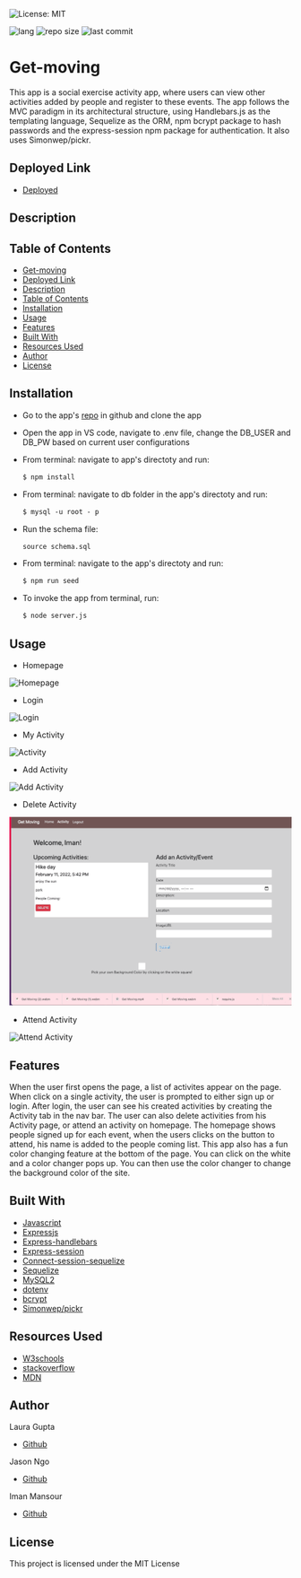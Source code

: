 ![License: MIT](https://img.shields.io/badge/License-MIT-yellow.svg)

![lang](https://img.shields.io/github/languages/top/imanmansour86/get-moving)
![repo size](https://img.shields.io/github/repo-size/imanmansour86/get-moving)
![last commit](https://img.shields.io/github/last-commit/imanmansour86/get-moving)

# Get-moving

This app is a social exercise activity app, where users can view other activities added by people and register to these events. The app follows the MVC paradigm in its architectural structure, using Handlebars.js as the templating language, Sequelize as the ORM, npm bcrypt package to hash passwords and the express-session npm package for authentication. It also uses Simonwep/pickr. 

## Deployed Link

- [Deployed](https://pacific-wildwood-76799.herokuapp.com/)

## Description

## Table of Contents

  - [Get-moving](#get-moving)
  - [Deployed Link](#deployed-link)
  - [Description](#description)
  - [Table of Contents](#table-of-contents)
  - [Installation](#installation)
  - [Usage](#usage)
  - [Features](#features)
  - [Built With](#built-with)
  - [Resources Used](#resources-used)
  - [Author](#author)
  - [License](#license)

## Installation

- Go to the app's [repo](https://github.com/imanmansour86/get-moving) in github and clone the app
- Open the app in VS code, navigate to .env file, change the DB_USER and DB_PW based on current user configurations
- From terminal: navigate to app's directoty and run:

  ```md
  $ npm install
  ```

- From terminal: navigate to db folder in the app's directoty and run:

  ```md
  $ mysql -u root - p
  ```

- Run the schema file:

  ```md
  source schema.sql
  ```

- From terminal: navigate to the app's directoty and run:

  ```md
  $ npm run seed
  ```

- To invoke the app from terminal, run:

  ```md
  $ node server.js
  ```

## Usage

- Homepage

![Homepage](/public/images/homepage.gif)

- Login

![Login](/public/images/login.gif)

- My Activity

![Activity](/public/images/single%20activity.gif)

- Add Activity

![Add Activity](/public/images/add.gif)

- Delete Activity

![Delete Activity](/public/images/delete.gif)

- Attend Activity

![Attend Activity](/public/images/attend.gif)

## Features

When the user first opens the page, a list of activites appear on the page. When click on a single activity, the user is prompted to either sign up or login. After login, the user can see his created activities by creating the Activity tab in the nav bar. The user can also delete activities from his Activity page, or attend an activity on homepage. The homepage shows people signed up for each event, when the users clicks on the button to attend, his name is added to the people coming list. This app also has a fun color changing feature at the bottom of the page. You can click on the white and a color changer pops up. You can then use the color changer to change the background color of the site. 

## Built With

- [Javascript](https://developer.mozilla.org/en-US/docs/Web/JavaScript)
- [Expressjs](https://expressjs.com/)
- [Express-handlebars](https://www.npmjs.com/package/express-handlebars)
- [Express-session](https://www.npmjs.com/package/express-session)
- [Connect-session-sequelize](https://www.npmjs.com/package/connect-session-sequelize)
- [Sequelize](https://sequelize.org/)
- [MySQL2](https://www.npmjs.com/package/mysql2)
- [dotenv](https://www.npmjs.com/package/dotenv)
- [bcrypt](https://www.npmjs.com/package/bcrypt)
- [Simonwep/pickr](https://github.com/Simonwep/pickr)

## Resources Used

- [W3schools](https://www.w3schools.com)
- [stackoverflow](https://stackoverflow.com)
- [MDN](https://developer.mozilla.org/en-US/docs/Web/CSS)

## Author

Laura Gupta

- [Github](https://github.com/lauragupta)

Jason Ngo

- [Github](https://github.com/jsncorn)

Iman Mansour

- [Github](https://github.com/imanmansour86)

## License

This project is licensed under the MIT License
